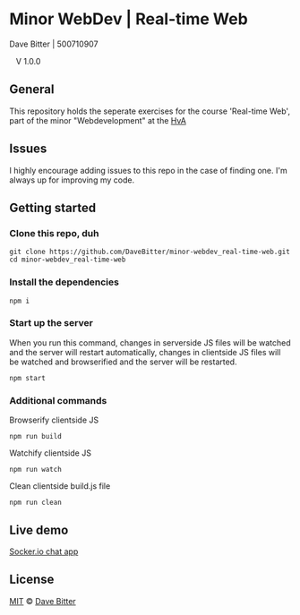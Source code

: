 # Minor WebDev | Real-time Web
Dave Bitter | 500710907

    V 1.0.0

## General
This repository holds the seperate exercises for the course 'Real-time Web', part of the minor "Webdevelopment" at the [HvA](http://www.hva.nl/)

## Issues
I highly encourage adding issues to this repo in the case of finding one. I'm always up for improving my code.

## Getting started
### Clone this repo, duh
    git clone https://github.com/DaveBitter/minor-webdev_real-time-web.git
    cd minor-webdev_real-time-web
   
### Install the dependencies
    npm i

### Start up the server
When you run this command, changes in serverside JS files will be watched and the server will restart automatically, changes in clientside JS files will be watched and browserified and the server will be restarted.
    
    npm start

### Additional commands
Browserify clientside JS

    npm run build

Watchify clientside JS

    npm run watch

Clean clientside build.js file

    npm run clean

## Live demo
[Socker.io chat app](https://minor-webdev-real-time-web.herokuapp.com/)

## License
[MIT](LICENSE.md) © [Dave Bitter](https://github.com/DaveBitter/)

